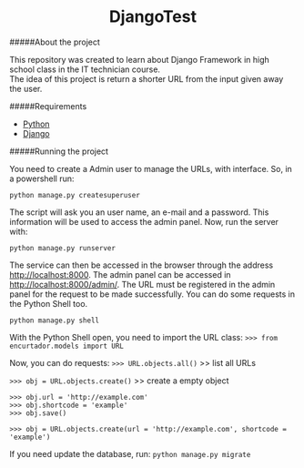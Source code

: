 <center> <h1> DjangoTest </h1> </center>

#####About the project

This repository was created to learn about Django Framework in high school class in the IT technician course.  
The idea of this project is return a shorter URL from the input given away the user. 

#####Requirements
* [Python](https://www.python.org/downloads/)
* [Django](https://www.djangoproject.com/download/)

#####Running the project

You need to create a Admin user to manage the URLs, with interface. So, in a powershell run: 

`python manage.py createsuperuser`

The script will ask you an user name, an e-mail and a password. This information will be used to access the admin panel. 
Now, run the server with: 

`python manage.py runserver`

The service can then be accessed in the browser through the address <http://localhost:8000>. The admin panel can be accessed in <http://localhost:8000/admin/>. 
The URL must be registered in the admin panel for the request to be made successfully. You can do some requests in the Python Shell too. 

`python manage.py shell`

With the Python Shell open, you need to import the URL class: 
`>>> from encurtador.models import URL`

Now, you can do requests: 
`>>> URL.objects.all()` >> list all URLs

`>>> obj = URL.objects.create()` >> create a empty object

```
>>> obj.url = 'http://example.com' 
>>> obj.shortcode = 'example'
>>> obj.save() 
```

`>>> obj = URL.objects.create(url = 'http://example.com', shortcode = 'example')` 

If you need update the database, run: 
`python manage.py migrate`
